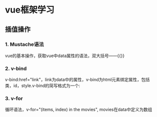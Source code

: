 # vue框架学习
## 插值操作
### 1. Mustache语法
vue的基本操作，获取vue中data属性的语法，双大括号——{{}}
### 2. v-bind
v-bind:href="link"，link为data中的属性，v-bind为html元素绑定属性，包括类，id，style.v-bind的简写格式为一个:
### 3. v-for
循环语法，v-for="(items, index) in the movies", movies在data中定义为数组

## 